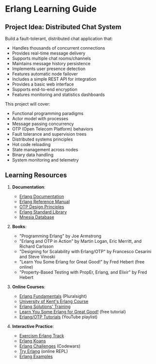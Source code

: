 # Erlang Learning Guide

## Project Idea: Distributed Chat System

Build a fault-tolerant, distributed chat application that:

- Handles thousands of concurrent connections
- Provides real-time message delivery
- Supports multiple chat rooms/channels
- Maintains message history persistence
- Implements user presence detection
- Features automatic node failover
- Includes a simple REST API for integration
- Provides a basic web interface
- Supports end-to-end encryption
- Features monitoring and statistics dashboards

This project will cover:

- Functional programming paradigms
- Actor model with processes
- Message passing concurrency
- OTP (Open Telecom Platform) behaviors
- Fault tolerance and supervision trees
- Distributed systems principles
- Hot code reloading
- State management across nodes
- Binary data handling
- System monitoring and telemetry

## Learning Resources

1. **Documentation**:

   - [Erlang Documentation](https://www.erlang.org/docs)
   - [Erlang Reference Manual](https://www.erlang.org/doc/reference_manual/users_guide.html)
   - [OTP Design Principles](https://www.erlang.org/doc/design_principles/users_guide.html)
   - [Erlang Standard Library](https://www.erlang.org/doc/man/stdlib_app.html)
   - [Mnesia Database](https://www.erlang.org/doc/apps/mnesia/users_guide.html)

2. **Books**:

   - "Programming Erlang" by Joe Armstrong
   - "Erlang and OTP in Action" by Martin Logan, Eric Merritt, and Richard Carlsson
   - "Designing for Scalability with Erlang/OTP" by Francesco Cesarini and Steve Vinoski
   - "Learn You Some Erlang for Great Good!" by Fred Hebert (free online)
   - "Property-Based Testing with PropEr, Erlang, and Elixir" by Fred Hebert

3. **Online Courses**:

   - [Erlang Fundamentals](https://www.pluralsight.com/courses/erlang-fundamentals) (Pluralsight)
   - [University of Kent's Erlang Course](https://www.cs.kent.ac.uk/ErlangMasterClasses/)
   - [Erlang Solutions' Training](https://www.erlang-solutions.com/training/)
   - [Learn You Some Erlang for Great Good!](https://learnyousomeerlang.com/) (free tutorial)
   - [Erlang/OTP Tutorials](https://www.youtube.com/playlist?list=PLR812eVbehlwq4qbqswOWH7NLKjodnTIn) (YouTube playlist)

4. **Interactive Practice**:
   - [Exercism Erlang Track](https://exercism.org/tracks/erlang)
   - [Erlang Koans](https://github.com/patrickgombert/erlang-koans)
   - [Erlang Challenges](https://www.codewars.com/collections/erlang-challenges) (Codewars)
   - [Try Erlang](https://www.tryerlang.org/) (online REPL)
   - [Erlang Examples](https://github.com/erlang/otp/tree/master/lib/stdlib/examples)

